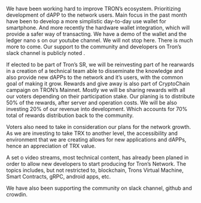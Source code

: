 We have been working hard to improve TRON’s ecosystem. Prioritizing development of dAPP to the network users. Main focus in the past month have been to develop a more simplistic day-to-day use wallet for smartphone. And more recently the hardware wallet integration, which will provide a safer way of transacting. We have a demo of the wallet and the ledger nano s on our youtube channel. We will not stop here. There is much more to come. Our support to the community and developers on Tron’s slack channel is publicly noted . 

If elected to be part of Tron’s SR, we will be reinvesting part of he rearwards in a creation of a technical team able to disseminate the knowledge and also provide new dAPPs to the network and it’s users, with the common goal of making it grow.  Rewards and give away is also part of CryptoChain campaign on TRON’s Mainnet. Mostly we will be sharing rewards with all our voters depending on their participation stake. Our planing is to distribute 50% of the rewards, after server and operation costs. We will be also investing 20% of our revenue into development. Which accounts for 70% total of rewards distribution back to the community.

Voters also need to take in consideration our plans for the network growth. As we are investing to take TRX to another level, the accessibility and environment that we are creating allows for new applications and dAPPs, hence an appreciation of TRX value.

A set o video streams, most technical content, has already been planed in order to allow new developers to start producing for Tron’s Network. The topics includes, but not restricted to, blockchain, Trons Virtual Machine, Smart Contracts, gRPC, android apps, etc. 

We have also been supporting the community on slack channel, github and crowdin. 
